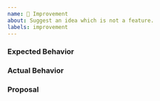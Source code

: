 ```yaml
---
name: 🔧 Improvement
about: Suggest an idea which is not a feature.
labels: improvement
---
```


<!--
Thanks for your interest in tridev! ❤️
Please check if there is no similar issue before creating this one.
-->

### Expected Behavior

### Actual Behavior

### Proposal
